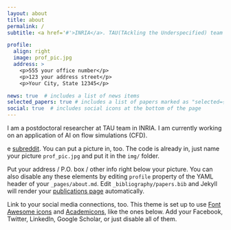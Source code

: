 ```yaml
---
layout: about
title: about
permalink: /
subtitle: <a href='#'>INRIA</a>. TAU(TAckling the Underspecified) team

profile:
  align: right
  image: prof_pic.jpg
  address: >
    <p>555 your office number</p>
    <p>123 your address street</p>
    <p>Your City, State 12345</p>

news: true  # includes a list of news items
selected_papers: true # includes a list of papers marked as "selected={true}"
social: true  # includes social icons at the bottom of the page
---
```



I am a postdoctoral researcher at TAU team in INRIA. I am currently working on an application of AI on flow simulations (CFD).

e [subreddit](http://reddit.com). You can put a picture in, too. The code is already in, just name your picture `prof_pic.jpg` and put it in the `img/` folder.


Put your address / P.O. box / other info right below your picture. You can also disable any these elements by editing `profile` property of the YAML header of your `_pages/about.md`. Edit `_bibliography/papers.bib` and Jekyll will render your [publications page](/al-folio/publications/) automatically.

Link to your social media connections, too. This theme is set up to use [Font Awesome icons](http://fortawesome.github.io/Font-Awesome/) and [Academicons](https://jpswalsh.github.io/academicons/), like the ones below. Add your Facebook, Twitter, LinkedIn, Google Scholar, or just disable all of them.

